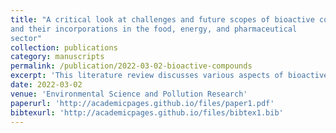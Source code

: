 ```yaml
---
title: "A critical look at challenges and future scopes of bioactive compounds
and their incorporations in the food, energy, and pharmaceutical
sector"
collection: publications
category: manuscripts
permalink: /publication/2022-03-02-bioactive-compounds
excerpt: 'This literature review discusses various aspects of bioactive compounds. It provides a detailed account of conventional and upcoming methods of extraction and characterisation covered in the literature. Finally, we also described the applications of bioactive compounds in sectors such as food, pharmaceutical, bioremediation, energy, and the chemical industry.'
date: 2022-03-02
venue: 'Environmental Science and Pollution Research'
paperurl: 'http://academicpages.github.io/files/paper1.pdf'
bibtexurl: 'http://academicpages.github.io/files/bibtex1.bib'
---
```



